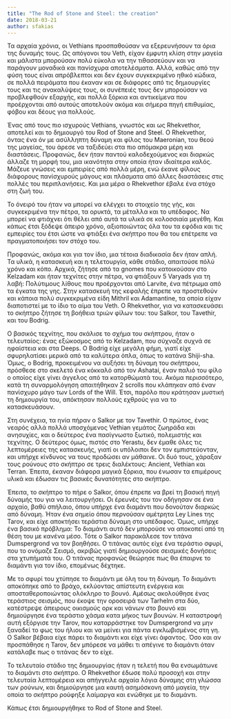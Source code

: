 ```yaml
---
title: "The Rod of Stone and Steel: the creation"
date: 2018-03-21
author: sfakias
---
```


Τα αρχαία χρόνια, οι Vethians προσπαθούσαν να εξερευνήσουν τα όρια της δυναμής
τους. Ως απόγονοι του Veth, είχαν έμφυτη κλίση στην μαγεία και μάλιστα
μπορούσαν πολύ εύκολα να την τιθασσεύουν και να παράγουν μοναδικά και
πανίσχυρα αποτελέσματα. Αλλά, καθώς από την φύση τους είναι απρόβλεπτοι και
δεν έχουν συγκεκριμένο ηθικό κώδικα, σε πολλά πειράματα που έκαναν και σε
διάφορες από τις δημιουργίες τους και τις ανακαλύψεις τους, οι συνέπειές τους
δεν μπορούσαν να προβλεφθούν εξαρχής, και πολλά ξόρκια και αντικείμενα που
προέρχονται από αυτούς αποτελούν ακόμα και σήμερα πηγή επιθυμίας, φόβου και
δέους για πολλούς.



Ένας από τους πιο ισχυρούς Vethians, γνωστός και ως Rhekvethor, αποτελεί και
το δημιουργό του Rod of Stone and Steel. Ο Rhekvethor, όντας ένα όν με
ασύλληπτη δύναμη και φίλος του Maeronian, του θεού της μαγείας, του άρεσε να
ταξιδεύει στα πιο απόμακρα μέρη και διαστάσεις. Προφανώς, δεν ήταν παντού
καλοδεχούμενος και διαρκώς άλλαζε τη μορφή του, μια ικανότητα στην οποία ήταν
ιδιαίτερα καλός. Μάζευε γνώσεις και εμπειρίες από πολλά μέρη, ενώ έκανε φίλους
διάφορους πανίσχυρούς μάγους και πλάσματα από άλλες διαστάσεις στις πολλές του
περιπλανήσεις. Και μια μέρα ο Rhekvethor έβαλε ένα στόχο στη ζωή του.



Το όνειρό του ήταν να μπορεί να ελέγχει το στοιχείο της γής, και συγκεκριμένα
την πέτρα, τα ορυκτά, τα μέταλλα και το υπέδαφος. Να μπορεί να φτιάχνει ότι
θέλει από αυτά τα υλικά σε κολοσσιαία μεγέθη. Και κάπως έτσι ξόδεψε άπειρο
χρόνο, αξιοποιώντας όλα του τα εφόδια και τις εμπειρίες του έτσι ώστε να
φτιάξει ένα σκήπτρο που θα του επέτρεπε να πραγματοποιήσει τον στόχο του.  

Προφανώς, ακόμα και για τον ίδιο, μια τέτοια διαδικασία δεν ήταν απλή. Τα
υλικά, η κατασκευή και η τελετουργία, κάθε στάδιο, απαιτούσε πόλύ χρόνο και
κόπο. Αρχικά, ζήτησε από τα gnomes που κατοικούσαν στο Kelzadam και ήταν
τεχνίτες στην πέτρα, να φτιάξουν 5 Varyads για τη λαβή: Πολύτιμους λίθους που
προέρχονται από Larvite, ένα πέτρωμα από τα έγκατα της γης. Στην κατασκευή της
κεφαλής έπρεπε να προστεθούν και κάποια πολύ συγκεκριμένα είδη Mithril και
Adamantine, τα οποία είχαν διαποτιστεί με το ίδιο το αίμα του Veth. Ο
Rhekvethor, για να κατασκευάσει το σκήπτρο ζήτησε τη βοήθεια τριών φίλων του:
του Salkor, του Tavethir, και του Bodrig.  

Ο βασικός τεχνίτης, που σκάλισε το σχήμα του σκήπτρου, ήταν ο τελευταίος: ένας
εξώκοσμος από το Kelzadam, που σύχναζε συχνά σε ηφαίστεια και στα Deeps. Ο
Bodrig είχε μεγάλη φήμη, γιατί είχε σφυρηλατίσει μερικά από τα καλύτερα όπλα,
όπως το κατάνα Shiji-sha. Όμως, ο Bodrig, προκειμένου να αυξήσει τη δύναμη του
σκήπτρου, πρόσθεσε στο σκελετό ένα κόκκαλό από τον Ashatai, έναν παλιό του
φίλο ο οποίος είχε γίνει άγγελος από τα κατορθώματά του. Ακόμα περισσότερο,
κατά τη συναρμολόγηση απαιτήθηκαν 2 scrolls που κλάπηκαν από έναν πανίσχυρο
μάγο των Lords of the Will. Έτσι, παρόλο που κράτησαν μυστική τη δημιουργία
του, απόκτησαν πολλούς εχθρούς για να το κατασκευάσουν.  

Στη συνέχεια, τα ηνία πήραν ο Salkor με τον Tavethir. Ο πρώτος, ένας νεαρός
αλλά πολλά υποσχόμενος Vethian γεμάτος ζωηράδα και ανησυχίες, και ο δεύτερος
ένα πασίγνωστο ξωτικό, πολεμιστής και τεχνίτης. Ο δεύτερος όμως, πιστός στο
Yerastu, δεν έμαθε όλες τις λεπτομέρειες της κατασκευής, γιατί οι υπόλοιποι
δεν τον εμπιστεύονταν, και υπήρχε κίνδυνος να τους προδώσει αν μάθαινε. Οι δυό
τους, χάραξαν τους ρούνους στο σκήπτρο σε τρεις διαλέκτους: Ancient, Vethian
και Terran. Έπειτα, έκαναν διάφορα μαγικά ξόρκια, που ένωσαν τα επιμέρους
υλικά και έδωσαν τις βασικές δυνατότητες στο σκήπτρο.  

Έπειτα, το σκήπτρο το πήρε ο Salkor, όπου έπρεπε να βρεί τη βασική πηγή
δύναμής του για να λειτουργήσει. Οι έρευνές του τον οδήγησαν σε ένα αρχαίο,
βαθύ σπήλαιο, όπου υπήρχε ένα διαμάντι που δονούταν διαρκώς από δύναμη. Ήταν
ένα σημείο όπου περνούσαν αμέτρητα Ley Lines της Tarov, και είχε αποκτήσει
τεράστια δύναμη στο υπέδαφος. Όμως, υπήρχε ένα βασικό πρόβλημα: Το διαμάντι
αυτό δεν μπορούσε να αποκοπεί από τη θέση του με κανένα μέσο. Τότε ο Salkor
παρακάλεσε τον τιτάνα Dumspergrond να τον βοηθήσει. Ο τιτάνας αυτός είχε ένα
τεράστιο σφυρί, που το ονόμαζε Σεισμό, ακριβώς γιατί δημιουργούσε σεισμικές
δονήσεις στα χτυπήματά του. Ο τιτάνας προφανώς θεώρησε πως θα έπαιρνε το
διαμάντι για τον ίδιο, επομένως δέχτηκε.  

Με το σφυρί του χτύπησε το διαμάντι με όλη του τη δύναμη. Το διαμάντι
αποκόπηκε από το βράχο, εκλύοντας απίστευτη ενέργεια και αποσταθεροποιώντας
ολόκληρο το βουνό. Αμέσως ακολούθησε ένας τεράστιος σεισμός, που έκοψε την
οροσειρά των Tarhelm στα δύο, κατέστρεψε άπειρους οικισμούς ορκ και νάνων στο
βουνό και δημιούργησε ένα τεράστιο χάσμα κατα μήκος των βουνών. Η καταστροφή
αυτή εξόργισε την Tarov, που καταρράστηκε τον Dumspergrond να μην ξαναδεί το
φως του ήλιου και να μείνει για πάντα εγκλωβισμένος στη γη. Ο Salkor βέβαια
είχε πάρει το διαμάντι και είχε γίνει άφαντος. Όσο και αν προσπάθησε η Tarov,
δεν μπόρεσε να μάθει τι απέγινε το διαμάντι όταν κατάλαβε πως ο τιτάνας δεν το
είχε.  

Το τελευταίο στάδιο της δημιουργίας ήταν η τελετή που θα ενσωμάτωνε το
διαμάντι στο σκήπτρο. O Rhekvethor έδωσε πολύ προσοχή και στην τελευταία
λεπτομέρεια και απήγγειλε αρχαία λόγια δύναμης στη γλώσσα των ρούνων, και
δημιούργησε μια καυτή ασημόσκονη από μαγεία, την οποία το σκήπτρο ρούφηξε
λαίμαργα και ενώθηκε με το διαμάντι.  

Κάπως έτσι δημιουργήθηκε το Rod of Stone and Steel.

